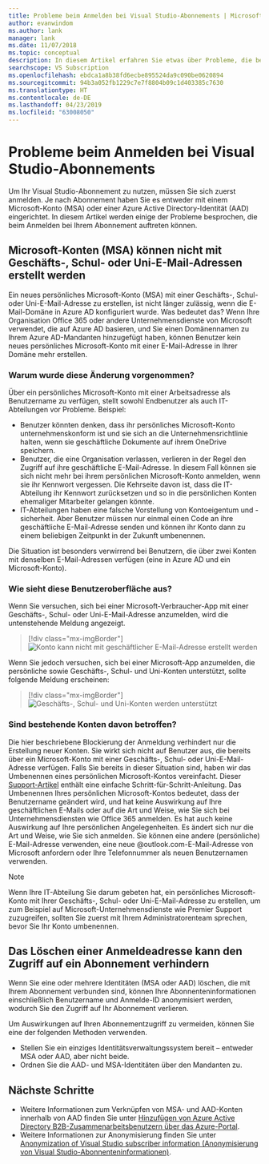 ```yaml
---
title: Probleme beim Anmelden bei Visual Studio-Abonnements | Microsoft-Dokumentation
author: evanwindom
ms.author: lank
manager: lank
ms.date: 11/07/2018
ms.topic: conceptual
description: In diesem Artikel erfahren Sie etwas über Probleme, die bei der Anmeldung bei Visual Studio-Abonnements auftreten können.
searchscope: VS Subscription
ms.openlocfilehash: ebdca1a8b38fd6ecbe895524da9c090be0620894
ms.sourcegitcommit: 94b3a052fb1229c7e7f8804b09c1d403385c7630
ms.translationtype: HT
ms.contentlocale: de-DE
ms.lasthandoff: 04/23/2019
ms.locfileid: "63008050"
---
```

# <a name="issues-signing-in-to-visual-studio-subscriptions"></a>Probleme beim Anmelden bei Visual Studio-Abonnements
Um Ihr Visual Studio-Abonnement zu nutzen, müssen Sie sich zuerst anmelden.  Je nach Abonnement haben Sie es entweder mit einem Microsoft-Konto (MSA) oder einer Azure Active Directory-Identität (AAD) eingerichtet.  In diesem Artikel werden einige der Probleme besprochen, die beim Anmelden bei Ihrem Abonnement auftreten können.

## <a name="microsoft-accounts-msa-cannot-be-created-using-workschool-email-addresses"></a>Microsoft-Konten (MSA) können nicht mit Geschäfts-, Schul- oder Uni-E-Mail-Adressen erstellt werden

Ein neues persönliches Microsoft-Konto (MSA) mit einer Geschäfts-, Schul- oder Uni-E-Mail-Adresse zu erstellen, ist nicht länger zulässig, wenn die E-Mail-Domäne in Azure AD konfiguriert wurde. Was bedeutet das? Wenn Ihre Organisation Office 365 oder andere Unternehmensdienste von Microsoft verwendet, die auf Azure AD basieren, und Sie einen Domänennamen zu Ihrem Azure AD-Mandanten hinzugefügt haben, können Benutzer kein neues persönliches Microsoft-Konto mit einer E-Mail-Adresse in Ihrer Domäne mehr erstellen.

### <a name="why-was-this-change-made"></a>Warum wurde diese Änderung vorgenommen?

Über ein persönliches Microsoft-Konto mit einer Arbeitsadresse als Benutzername zu verfügen, stellt sowohl Endbenutzer als auch IT-Abteilungen vor Probleme. Beispiel:
- Benutzer könnten denken, dass ihr persönliches Microsoft-Konto unternehmenskonform ist und sie sich an die Unternehmensrichtlinie halten, wenn sie geschäftliche Dokumente auf ihrem OneDrive speichern.
- Benutzer, die eine Organisation verlassen, verlieren in der Regel den Zugriff auf ihre geschäftliche E-Mail-Adresse. In diesem Fall können sie sich nicht mehr bei ihrem persönlichen Microsoft-Konto anmelden, wenn sie ihr Kennwort vergessen. Die Kehrseite davon ist, dass die IT-Abteilung ihr Kennwort zurücksetzen und so in die persönlichen Konten ehemaliger Mitarbeiter gelangen könnte.
- IT-Abteilungen haben eine falsche Vorstellung von Kontoeigentum und -sicherheit. Aber Benutzer müssen nur einmal einen Code an ihre geschäftliche E-Mail-Adresse senden und können ihr Konto dann zu einem beliebigen Zeitpunkt in der Zukunft umbenennen.

Die Situation ist besonders verwirrend bei Benutzern, die über zwei Konten mit denselben E-Mail-Adressen verfügen (eine in Azure AD und ein Microsoft-Konto).

### <a name="what-does-this-experience-look-like"></a>Wie sieht diese Benutzeroberfläche aus?

Wenn Sie versuchen, sich bei einer Microsoft-Verbraucher-App mit einer Geschäfts-, Schul- oder Uni-E-Mail-Adresse anzumelden, wird die untenstehende Meldung angezeigt.

   > [!div class="mx-imgBorder"]
   > ![Konto kann nicht mit geschäftlicher E-Mail-Adresse erstellt werden](_img/sign-in-issues/cannot-use-work-email.png)

Wenn Sie jedoch versuchen, sich bei einer Microsoft-App anzumelden, die persönliche sowie Geschäfts-, Schul- und Uni-Konten unterstützt, sollte folgende Meldung erscheinen:

   > [!div class="mx-imgBorder"]
   > ![Geschäfts-, Schul- und Uni-Konten werden unterstützt](_img/sign-in-issues/existing-account.png)

### <a name="are-existing-accounts-affected"></a>Sind bestehende Konten davon betroffen?
Die hier beschriebene Blockierung der Anmeldung verhindert nur die Erstellung neuer Konten. Sie wirkt sich nicht auf Benutzer aus, die bereits über ein Microsoft-Konto mit einer Geschäfts-, Schul- oder Uni-E-Mail-Adresse verfügen. Falls Sie bereits in dieser Situation sind, haben wir das Umbenennen eines persönlichen Microsoft-Kontos vereinfacht. Dieser [Support-Artikel](http://windows.microsoft.com/en-US/Windows/rename-personal-microsoft-account) enthält eine einfache Schritt-für-Schritt-Anleitung. Das Umbenennen Ihres persönlichen Microsoft-Kontos bedeutet, dass der Benutzername geändert wird, und hat keine Auswirkung auf Ihre geschäftlichen E-Mails oder auf die Art und Weise, wie Sie sich bei Unternehmensdiensten wie Office 365 anmelden. Es hat auch keine Auswirkung auf Ihre persönlichen Angelegenheiten. Es ändert sich nur die Art und Weise, wie Sie sich anmelden. Sie können eine andere (persönliche) E-Mail-Adresse verwenden, eine neue @outlook.com-E-Mail-Adresse von Microsoft anfordern oder Ihre Telefonnummer als neuen Benutzernamen verwenden.

> [!NOTE]
> Wenn Ihre IT-Abteilung Sie darum gebeten hat, ein persönliches Microsoft-Konto mit Ihrer Geschäfts-, Schul- oder Uni-E-Mail-Adresse zu erstellen, um zum Beispiel auf Microsoft-Unternehmensdienste wie Premier Support zuzugreifen, sollten Sie zuerst mit Ihrem Administratorenteam sprechen, bevor Sie Ihr Konto umbenennen.

## <a name="deleting-a-sign-in-address-may-prevent-access-to-a-subscription"></a>Das Löschen einer Anmeldeadresse kann den Zugriff auf ein Abonnement verhindern

Wenn Sie eine oder mehrere Identitäten (MSA oder AAD) löschen, die mit Ihrem Abonnement verbunden sind, können Ihre Abonnenteninformationen einschließlich Benutzername und Anmelde-ID anonymisiert werden, wodurch Sie den Zugriff auf Ihr Abonnement verlieren.

Um Auswirkungen auf Ihren Abonnementzugriff zu vermeiden, können Sie eine der folgenden Methoden verwenden.
- Stellen Sie ein einziges Identitätsverwaltungssystem bereit – entweder MSA oder AAD, aber nicht beide.
- Ordnen Sie die AAD- und MSA-Identitäten über den Mandanten zu.

## <a name="next-steps"></a>Nächste Schritte
- Weitere Informationen zum Verknüpfen von MSA- und AAD-Konten innerhalb von AAD finden Sie unter [Hinzufügen von Azure Active Directory B2B-Zusammenarbeitsbenutzern über das Azure-Portal](/azure/active-directory/b2b/add-users-administrator).
- Weitere Informationen zur Anonymisierung finden Sie unter [Anonymization of Visual Studio subscriber information (Anonymisierung von Visual Studio-Abonnenteninformationen)](anonymization.md).
